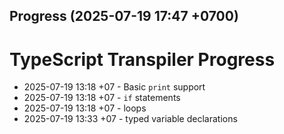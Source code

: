 ## Progress (2025-07-19 17:47 +0700)

# TypeScript Transpiler Progress

- 2025-07-19 13:18 +07 - Basic `print` support
- 2025-07-19 13:18 +07 - `if` statements
- 2025-07-19 13:18 +07 - loops
- 2025-07-19 13:33 +07 - typed variable declarations
